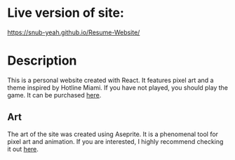 # Live version of site:

https://snub-yeah.github.io/Resume-Website/

# Description
This is a personal website created with React. It features pixel art and a theme inspired by Hotline Miami. If you have not played, you should play the game. It can be purchased [here](https://store.steampowered.com/app/219150/Hotline_Miami/).

## Art
The art of the site was created using Aseprite. It is a phenomenal tool for pixel art and animation. If you are interested, I highly recommend checking it out [here](https://www.aseprite.org/).

[//]: <> (TODO LATER: put a picture of the site down here)

